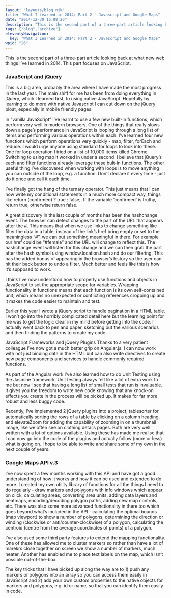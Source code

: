 ```yaml
---
layout: "layouts/blog.njk"
title: "What I Learned in 2014: Part 2 - Javascript and Google Maps"
date: "2014-12-30 16:08:26"
description: "This is the second part of a three-part article looking back at what new web things I’ve learned in 2014"
tags: ["blog","archive"]
eleventyNavigation:
  key: "What I Learned in 2014: Part 2 - Javascript and Google Maps"
wpid: "26"
---
```

This is the second part of a three-part article looking back at what new web things I’ve learned in 2014. This part focuses on JavaScript.
<h3>JavaScript and jQuery</h3>
This is a big area, probably the area where I have made the most progress in the last year. The main shift for me has been from doing everything in jQuery, which I learned first, to using native JavaScript. Hopefully by learning to do more with native Javascript I can cut down on the jQuery bloat, especially in mobile friendly pages.

In “vanilla JavaScript” I’ve learnt to use a few new built-in functions, which perform very well in modern browsers. One of the things that really slows down a page’s performance in JavaScript is looping through a long list of items and performing various operations within each. I’ve learned four new functions which perform operations very quickly - map, filter, forEach and reduce. I would urge anyone using standard for loops to look into these. One for loop operation I tried on a list of 10,000 items killed Chrome. Switching to using map it worked in under a second. I believe that jQuery’s each and filter functions already leverage these bult-in functions. The other useful thing I’ve discovered when working with loops is to move anything you can outside of the loop, e.g. a function. Don’t declare it every time - just do it once and call it each time.

I’ve finally got the hang of the ternary operator. This just means that I can now write my conditional statements in a much more compact way, things like return (confirmed) ? true : false;. If the variable ‘confirmed’ is truthy, return true, otherwise return false.

A great discovery in the last couple of months has been the hashchange event. The browser can detect changes to the part of the URL that appears after the #. This means that when we use links to change something like filter the data in a table, instead of the link’s href bring empty or set to the meaningless “#”, we can put something meaningful in there. For example our href could be “#female” and the URL will change to reflect this. The hashchange event will listen for this change and we can then grab the part after the hash symbol using window.location.hash and do our filtering. This has the added bonus of appearing in the browser’s history so the user can hit their back button to undo a filter. Much better and feels like this is how it’s supposed to work.

I think I’ve now understood how to properly use functions and objects in JavaScript to set the appropriate scope for variables. Wrapping functionality in functions means that each function is its own self-contained unit, which means no unexpected or conflicting references cropping up and it makes the code easier to maintain and test.

Earlier this year I wrote a jQuery script to handle pagination in a HTML table. I won’t go into the horribly complicated detail here but the learning point for me was to get the logic clear in my mind before getting into the code. I actually went back to pen and paper, sketching out the various scenarios and then finding the patterns to create my code.

JavaScript Frameworks and jQuery Plugins
Thanks to a very patient colleague I’ve now got a much better grip on Angular.js. I can now work with not just binding data in the HTML but can also write directives to create new page components and services to handle commonly required functions.

As part of the Angular work I’ve also learned how to do Unit Testing using the Jasmine framework. Unit testing always felt like a lot of extra work to me but now I see that having a long list of small tests that run is invaluable. It gives you the freedom to write new code knowing that any knock-on effects you create in the process will be picked up. It makes for far more robust and less buggy code.

Recently, I’ve implemented 2 jQuery plugins into a project, tablesorter for automatically sorting the rows of a table by clicking on a column heading, and elevateZoom for adding the capability of zooming in on a thumbnail image, like we often see on clothing details pages. Both are very well written with a lot of options available. Using these has made me realise that I can now go into the code of the plugins and actually follow (more or less) what is going on. I hope to be able to write and share some of my own in the next couple of years.
<h3>Google Maps API v.3</h3>
I’ve now spent a few months working with this API and have got a good understanding of how it works and how it can be used and extended to do more. I created my own utility library of functions for all the things I need to do regularly - draw markers and polygons with info windows which appear on click, calculating areas, converting area units, adding data layers and heatmaps, encoding/decoding polygon paths, adding new map controls, etc. There was also some more advanced functionality in there too which goes beyond what’s included in the API - calculating the optimal bounds (map viewport) to show a number of polygons, determining the direction or winding (clockwise or anti/counter-clockwise) of a polygon, calculating the centroid (centre from the average coordinates of points) of a polygon.

I’ve also used some third party features to extend the mapping functionality. One of these has allowed me to cluster markers so rather than have a lot of marekrs close together on screen we show a number of markers, much neater. Another has enabled me to place text labels on the map, which isn’t possible out-of-the-box.

The key tricks that I have picked up along the way are to 1) push any markers or polygons into an array so you can access them easily in JavaScript and 2) add your own custom properties to the native objects for markers and polygons, e.g. id or name, so that you can identify them easily in code.